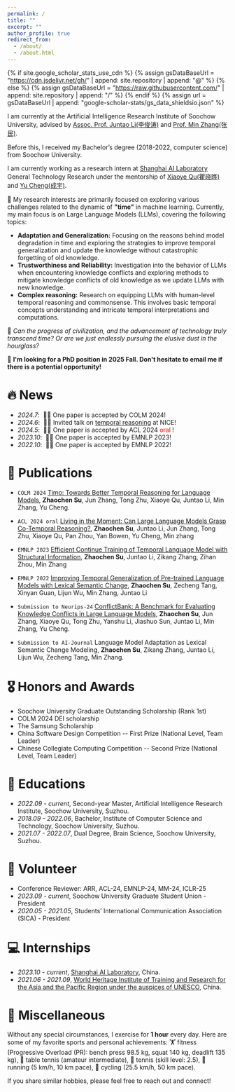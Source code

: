 ```yaml
---
permalink: /
title: ""
excerpt: ""
author_profile: true
redirect_from: 
  - /about/
  - /about.html
---
```


{% if site.google_scholar_stats_use_cdn %}
{% assign gsDataBaseUrl = "https://cdn.jsdelivr.net/gh/" | append: site.repository | append: "@" %}
{% else %}
{% assign gsDataBaseUrl = "https://raw.githubusercontent.com/" | append: site.repository | append: "/" %}
{% endif %}
{% assign url = gsDataBaseUrl | append: "google-scholar-stats/gs_data_shieldsio.json" %}

<span class='anchor' id='about-me'></span>

I am currently at the Artificial Intelligence Research Institute of Soochow University, advised by [Assoc. Prof. Juntao Li(李俊涛)](https://lijuntaopku.github.io/) and [Prof. Min Zhang(张民)](https://scholar.google.com/citations?hl=zh-CN&user=CncXH-YAAAAJ).

Before this, I received my Bachelor’s degree (2018-2022, computer science) from Soochow University.

I am currently working as a research intern at [Shanghai AI Laboratory](https://www.shlab.org.cn/) General Technology Research under the mentorship of [Xiaoye Qu(瞿晓晔)](https://scholar.google.com/citations?user=rT3hqdcAAAAJ&hl=zh-CN) and [Yu Cheng(成宇)](https://scholar.google.com/citations?user=ORPxbV4AAAAJ&hl=zh-CN).




🤔 My research interests are primarily focused on exploring various challenges related to the dynamic of **"time"** in machine learning. Currently, my main focus is on Large Language Models (LLMs), covering the following topics:
- **Adaptation and Generalization:** Focusing on the reasons behind model degradation in time and exploring the strategies to improve temporal generalization and update the knowledge without catastrophic forgetting of old knowledge.
- **Trustworthiness and Reliability:** Investigation into the behavior of LLMs when encountering knowledge
conflicts and exploring methods to mitigate knowledge conflicts of old knowledge as we update LLMs with new knowledge.
- **Complex reasoning:** Research on equipping LLMs with human-level temporal reasoning and commonsense. This involves
basic temporal concepts understanding and intricate temporal interpretations and computations.

📖 *Can the progress of civilization, and the advancement of technology truly transcend time? Or are we just endlessly pursuing the elusive dust in the hourglass?*

🤝 **I'm looking for a PhD position in 2025 Fall. Don't hesitate to email me if there is a potential opportunity!**

# 🔥 News
- *2024.7*: &nbsp;🎉🎉 One paper is accepted by COLM 2024!
- *2024.6*: &nbsp;🎉🎉 Invited talk on [temporal reasoning](https://www.bilibili.com/video/BV1SJ4m1u7Cg/?spm_id_from=333.337.search-card.all.click&vd_source=cb56bffcd72c8f46eaea59a666b85547) at NICE!
- *2024.5*: &nbsp;🎉🎉 One paper is accepted by ACL 2024 <font color='red'> oral </font>!
- *2023.10*: &nbsp;🎉🎉 One paper is accepted by EMNLP 2023!
- *2022.10*: &nbsp;🎉🎉 One paper is accepted by EMNLP 2022!

# 📝 Publications 

- ``COLM 2024`` [Timo: Towards Better Temporal Reasoning for Language Models](https://arxiv.org/pdf/2406.14192), **Zhaochen Su**, Jun Zhang, Tong Zhu, Xiaoye Qu, Juntao Li, Min Zhang, Yu Cheng.

- ``ACL 2024 oral`` [Living in the Moment: Can Large Language Models Grasp Co-Temporal Reasoning?](https://arxiv.org/pdf/2406.09072), **Zhaochen Su**, Juntao Li, Jun Zhang, Tong Zhu, Xiaoye Qu, Pan Zhou, Yan Bowen, Yu Cheng, Min zhang

- ``EMNLP 2023`` [Efficient Continue Training of Temporal Language Model with Structural Information](https://aclanthology.org/2023.findings-emnlp.418.pdf), **Zhaochen Su**, Juntao Li, Zikang Zhang, Zihan Zhou, Min Zhang

- ``EMNLP 2022`` [Improving Temporal Generalization of Pre-trained Language Models with Lexical Semantic Change](https://aclanthology.org/2022.emnlp-main.428.pdf), **Zhaochen Su**, Zecheng Tang, Xinyan Guan, Lijun Wu, Min Zhang, Juntao Li

- ``Submission to Neurips-24`` [ConflictBank: A Benchmark for Evaluating Knowledge Conflicts in Large Language Models](https://arxiv.org/pdf/2408.12076), **Zhaochen Su**, Jun Zhang, Xiaoye Qu, Tong Zhu, Yanshu Li, Jiashuo Sun, Juntao Li, Min Zhang, Yu Cheng.

- ``Submission to AI-Journal`` Language Model Adaptation as Lexical Semantic Change Modeling, **Zhaochen Su**, Zikang Zhang, Juntao Li, Lijun Wu, Zecheng Tang, Min Zhang.

  
# 🎖 Honors and Awards
- Soochow University Graduate Outstanding Scholarship (Rank 1st)
- COLM 2024 DEI scholarship 
- The Samsung Scholarship
- China Software Design Competition -- First Prize (National Level, Team Leader)
- Chinese Collegiate Computing Competition -- Second Prize (National Level, Team Leader)

# 📖 Educations
- *2022.09 - current*, Second-year Master, Artificial Intelligence Research Institute, Soochow University, Suzhou.
- *2018.09 - 2022.06*, Bachelor, Institute of Computer Science and Technology, Soochow University, Suzhou.
- *2021.07 - 2022.07*, Dual Degree, Brain Science, Soochow University, Suzhou.

# 💁 Volunteer
- Conference Reviewer: ARR, ACL-24, EMNLP-24, MM-24, ICLR-25
- *2023.09 - current*, Soochow University Graduate Student Union - President
- *2020.05 - 2021.05*, Students’ International Communication Association (SICA) - President



# 💻 Internships
- *2023.10 - current*, [Shanghai AI Laboratory](https://www.shlab.org.cn/), China.
- *2021.06 - 2021.09*, [World Heritage Institute of Training and Research for the Asia and the Pacific Region under the auspices of UNESCO](http://www.whitr-ap.org/), China.


# 🎨 Miscellaneous
Without any special circumstances, I exercise for **1 hour** every day. Here are some of my favorite sports and personal achievements: 🏋️ fitness (Progressive Overload (PR): bench press 98.5 kg, squat 140 kg, deadlift 135 kg), 🏓 table tennis (amateur intermediate), 🎾 tennis (skill level: 2.5), 🏃 running (5 km/h, 10 km pace), 🚴 cycling (25.5 km/h, 50 km pace).

If you share similar hobbies, please feel free to reach out and connect!
